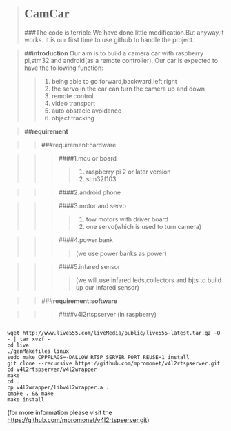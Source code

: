 ># <font face="黑体">**CamCar**</font>
>###The code is terrible.We have done little modification.But anyway,it works.
>It is our first time to use github to handle the project.

>##**introduction**
>Our aim is to build a camera car with raspberry pi,stm32 and android(as a remote controller).
>Our car is expected to have the following function:
>>1.  being able to go forward,backward,left,right
>>2.  the servo in the car can turn the camera up and down
>>3.  remote control
>>4.  video transport
>>5.  auto obstacle avoidance
>>6.  object tracking

>##**requirement**

>>###requirement:hardware

>>>####1.mcu or board
>>>>1.  raspberry pi 2 or later version
>>>>2.  stm32f103

>>>####2.android phone

>>>####3.motor and servo
>>>>1.  tow motors with driver board
>>>>2.  one servo(which is used to turn camera)

>>>####4.power bank
>>>>(we use power banks as power)

>>>####5.infared sensor
>>>>(we will use infared leds,collectors and bjts to build up our infared sensor)

>>###**requirement:software**

>>>####v4l2rtspserver (in raspberry)
<pre><code>
wget http://www.live555.com/liveMedia/public/live555-latest.tar.gz -O - | tar xvzf -
cd live
./genMakefiles linux
sudo make CPPFLAGS=-DALLOW_RTSP_SERVER_PORT_REUSE=1 install
git clone --recursive https://github.com/mpromonet/v4l2rtspserver.git
cd v4l2rtspserver/v4l2wrapper
make
cd ..
cp v4l2wrapper/libv4l2wrapper.a .
cmake . && make
make install
</code></pre>
(for more information please visit the https://github.com/mpromonet/v4l2rtspserver.git)
